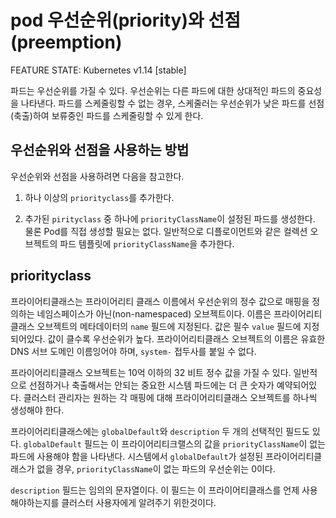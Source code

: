 
# pod 우선순위(priority)와 선점(preemption)

FEATURE STATE: Kubernetes v1.14 [stable]

파드는 우선순위를 가질 수 있다. 우선순위는 다른 파드에 대한 상대적인 파드의 중요성을 나타낸다. 파드를 스케줄링할 수 없는 경우, 스케줄러는 우선순위가 낮은 파드를 선점(축출)하여 보류중인 파드를 스케줄링할 수 있게 한다.

## 우선순위와 선점을 사용하는 방법 

우선순위와 선점을 사용하려면 다음을 참고한다.

1. 하나 이상의 `priorityclass`를 추가한다.

2. 추가된 `pirityclass` 중 하나에 `priorityClassName`이 설정된 파드를 생성한다. 물론 Pod를 직접 생성할 필요는 없다. 일반적으로 디플로이먼트와 같은 컬렉션 오브젝트의 파드 템플릿에 `priorityClassName`을 추가한다.

## priorityclass

프라이어티클래스는 프라이어리티 클래스 이름에서 우선순위의 정수 값으로 매핑을 정의하는 네임스페이스가 아닌(non-namespaced) 오브젝트이다.  이름은 프라이어리티클래스 오브젝트의 메타데이터의 `name` 필드에 지정된다. 값은 필수 `value` 필드에 지정되어있다. 값이 클수록 우선순위가 높다. 프라이어리티클래스 오브젝트의 이름은 유효한 DNS 서브 도메인 이름잉어야 하며, `system-` 접두사를 붙일 수 없다.

프라이어리티클래스 오브젝트는 10억 이하의 32 비트 정수 값을 가질 수 있다. 일반적으로 선점하거나 축출해서는 안되는 중요한 시스템 파드에는 더 큰 숫자가 예약되어있다. 클러스터 관리자는 원하는 각 매핑에 대해 프라이어리티클래스 오브젝트를 하나씩 생성해야 한다.

프라이어리티클래스에는 `globalDefault`와 `description` 두 개의 선택적인 필드도 있다. `globalDefault` 필드는 이 프라이어리티크랠스의 값을 `priorityClassName`이 없는 파드에 사용해야 함을 나타낸다. 시스템에서 `globalDefault`가 설정된 프라이어리티클래스가 없을 경우, `priorityClassName`이 없는 파드의 우선순위는 0이다.

`description` 필드는 임의의 문자열이다. 이 필드는 이 프라이어티클래스를 언제 사용해야하는지를 클러스터 사용자에게 알려주기 위한것이다.
